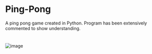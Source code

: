 # Ping-Pong
A ping pong game created in Python. Program has been extensively commented to show understanding.

#
![image](https://user-images.githubusercontent.com/96390217/183895684-e27e772a-a54a-48fb-8c3b-4a65d6e2d0db.png)
#
